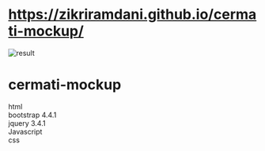 # https://zikriramdani.github.io/cermati-mockup/

![result](https://github.com/zikriramdani/cermati-mockup/blob/master/screencapture-zikriramdani-github-io-cermati-mockup-2021-06-12-18_37_28.png)

# cermati-mockup

<p>html<br>
bootstrap 4.4.1<br>
jquery 3.4.1<br>
Javascript<br>
css</p>

